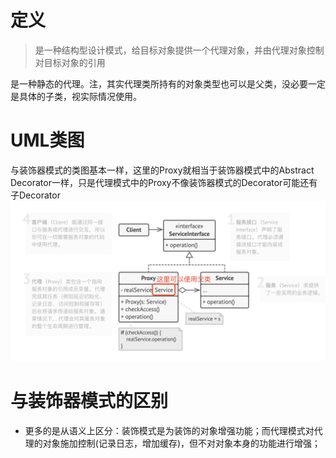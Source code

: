 # 定义
> 是一种结构型设计模式，给目标对象提供一个代理对象，并由代理对象控制对目标对象的引用

是一种静态的代理。注，其实代理类所持有的对象类型也可以是父类，没必要一定是具体的子类，视实际情况使用。

# UML类图
与装饰器模式的类图基本一样，这里的Proxy就相当于装饰器模式中的Abstract Decorator一样，只是代理模式中的Proxy不像装饰器模式的Decorator可能还有子Decorator
![代理模式](https://github.com/jssgsy/java/raw/master/src/main/java/com/univ/patterndesign/proxy/proxy_uml.png)

# 与装饰器模式的区别
* 更多的是从语义上区分：装饰模式是为装饰的对象增强功能；而代理模式对代理的对象施加控制(记录日志，增加缓存)，但不对对象本身的功能进行增强；